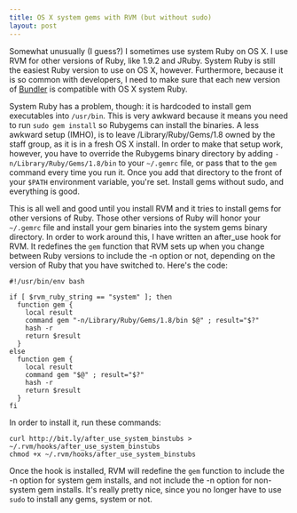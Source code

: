 ```yaml
---
title: OS X system gems with RVM (but without sudo)
layout: post
---
```

Somewhat unusually (I guess?) I sometimes use system Ruby on OS X. I use RVM for other versions of Ruby, like 1.9.2 and JRuby. System Ruby is still the easiest Ruby version to use on OS X, however. Furthermore, because it is so common with developers, I need to make sure that each new version of [Bundler][1] is compatible with OS X system Ruby.

[1]: https://github.com/carlhuda/bundler

System Ruby has a problem, though: it is hardcoded to install gem executables into `/usr/bin`. This is very awkward because it means you need to run `sudo gem install` so Rubygems can install the binaries. A less awkward setup (IMHO), is to leave /Library/Ruby/Gems/1.8 owned by the staff group, as it is in a fresh OS X install. In order to make that setup work, however, you have to override the Rubygems binary directory by adding `-n/Library/Ruby/Gems/1.8/bin` to your `~/.gemrc` file, or pass that to the `gem` command every time you run it. Once you add that directory to the front of your `$PATH` environment variable, you're set. Install gems without sudo, and everything is good.

This is all well and good until you install RVM and it tries to install gems for other versions of Ruby. Those other versions of Ruby will honor your `~/.gemrc` file and install your gem binaries into the system gems binary directory. In order to work around this, I have written an after_use hook for RVM. It redefines the `gem` function that RVM sets up when you change between Ruby versions to include the -n option or not, depending on the version of Ruby that you have switched to. Here's the code:

```
#!/usr/bin/env bash

if [ $rvm_ruby_string == "system" ]; then
  function gem {
    local result
    command gem "-n/Library/Ruby/Gems/1.8/bin $@" ; result="$?"
    hash -r
    return $result
  }
else
  function gem {
    local result
    command gem "$@" ; result="$?"
    hash -r
    return $result
  }
fi
```

In order to install it, run these commands:

```
curl http://bit.ly/after_use_system_binstubs > ~/.rvm/hooks/after_use_system_binstubs
chmod +x ~/.rvm/hooks/after_use_system_binstubs
```

Once the hook is installed, RVM will redefine the `gem` function to include the -n option for system gem installs, and not include the -n option for non-system gem installs. It's really pretty nice, since you no longer have to use `sudo` to install any gems, system or not.